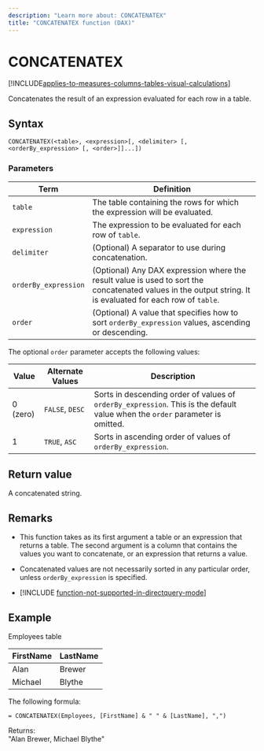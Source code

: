 ```yaml
---
description: "Learn more about: CONCATENATEX"
title: "CONCATENATEX function (DAX)"
---
```

# CONCATENATEX

[!INCLUDE[applies-to-measures-columns-tables-visual-calculations](includes/applies-to-measures-columns-tables-visual-calculations.md)]
  
Concatenates the result of an expression evaluated for each row in a table.  
  
## Syntax  
  
```dax
CONCATENATEX(<table>, <expression>[, <delimiter> [, <orderBy_expression> [, <order>]]...])  
```
  
### Parameters  
  
|Term|Definition|  
|-----|-----|  
|`table`|The table containing the rows for which the expression will be evaluated.|  
|`expression`|The expression to be evaluated for each row of `table`.|  
|`delimiter`|(Optional) A separator to use during concatenation.|  
|`orderBy_expression`|(Optional) Any DAX expression where the result value is used to sort the concatenated values in the output string. It is evaluated for each row of `table`.|
|`order`|(Optional) A value that specifies how to sort `orderBy_expression` values, ascending or descending.|

The optional `order` parameter accepts the following values:

|Value|Alternate Values|Description|
|-----|-----|-----|
|0 (zero)|`FALSE`, `DESC`|Sorts in descending order of values of `orderBy_expression`. This is the default value when the `order` parameter is omitted.|
|1|`TRUE`, `ASC`|Sorts in ascending order of values of `orderBy_expression`.|

## Return value

A concatenated string.
  
## Remarks

- This function takes as its first argument a table or an expression that returns a table. The second argument is a column that contains the values you want to concatenate, or an expression that returns a value.  

- Concatenated values are not necessarily sorted in any particular order, unless `orderBy_expression` is specified.

- [!INCLUDE [function-not-supported-in-directquery-mode](includes/function-not-supported-in-directquery-mode.md)]

## Example

Employees table  
  
|FirstName|LastName|  
|-------------|------------|  
|Alan|Brewer|  
|Michael|Blythe|  

The following formula:  

```dax
= CONCATENATEX(Employees, [FirstName] & " " & [LastName], ",")  
```
  
Returns:  
"Alan Brewer, Michael Blythe"  

